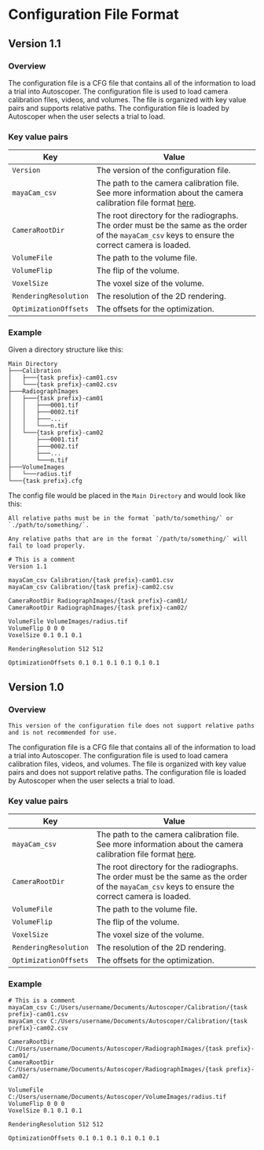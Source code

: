 # Configuration File Format

## Version 1.1

### Overview

The configuration file is a CFG file that contains all of the information to load a trial into Autoscoper. The configuration file is used to load camera calibration files, videos, and volumes. The file is organized with key value pairs and supports relative paths. The configuration file is loaded by Autoscoper when the user selects a trial to load.

### Key value pairs

| Key | Value |
| --- | --- |
| `Version` | The version of the configuration file. |
| `mayaCam_csv` | The path to the camera calibration file. See more information about the camera calibration file format [here](camera-calibration.md). |
| `CameraRootDir` | The root directory for the radiographs. The order must be the same as the order of the `mayaCam_csv` keys to ensure the correct camera is loaded. |
| `VolumeFile` | The path to the volume file. |
| `VolumeFlip` | The flip of the volume. |
| `VoxelSize` | The voxel size of the volume. |
| `RenderingResolution` | The resolution of the 2D rendering. |
| `OptimizationOffsets` | The offsets for the optimization. |

### Example

Given a directory structure like this:

```
Main Directory
├───Calibration
│   ├───{task prefix}-cam01.csv
│   └───{task prefix}-cam02.csv
├───RadiographImages
│   ├───{task prefix}-cam01
│   │   ├───0001.tif
│   │   ├───0002.tif
│   │   ├───...
│   │   └───n.tif
│   └───{task prefix}-cam02
│       ├───0001.tif
│       ├───0002.tif
│       ├───...
│       └───n.tif
├───VolumeImages
│   └───radius.tif
└───{task prefix}.cfg
```

The config file would be placed in the `Main Directory` and would look like this:


```{note}
All relative paths must be in the format `path/to/something/` or `./path/to/something/`.

Any relative paths that are in the format `/path/to/something/` will fail to load properly.
```

```
# This is a comment
Version 1.1

mayaCam_csv Calibration/{task prefix}-cam01.csv
mayaCam_csv Calibration/{task prefix}-cam02.csv

CameraRootDir RadiographImages/{task prefix}-cam01/
CameraRootDir RadiographImages/{task prefix}-cam02/

VolumeFile VolumeImages/radius.tif
VolumeFlip 0 0 0
VoxelSize 0.1 0.1 0.1

RenderingResolution 512 512

OptimizationOffsets 0.1 0.1 0.1 0.1 0.1 0.1
```

## Version 1.0

### Overview

```{warning}
This version of the configuration file does not support relative paths and is not recommended for use.
```

The configuration file is a CFG file that contains all of the information to load a trial into Autoscoper. The configuration file is used to load camera calibration files, videos, and volumes. The file is organized with key value pairs and does not support relative paths. The configuration file is loaded by Autoscoper when the user selects a trial to load.

### Key value pairs

| Key | Value |
| --- | --- |
| `mayaCam_csv` | The path to the camera calibration file. See more information about the camera calibration file format [here](camera-calibration.md). |
| `CameraRootDir` | The root directory for the radiographs. The order must be the same as the order of the `mayaCam_csv` keys to ensure the correct camera is loaded. |
| `VolumeFile` | The path to the volume file. |
| `VolumeFlip` | The flip of the volume. |
| `VoxelSize` | The voxel size of the volume. |
| `RenderingResolution` | The resolution of the 2D rendering. |
| `OptimizationOffsets` | The offsets for the optimization. |



### Example

```
# This is a comment
mayaCam_csv C:/Users/username/Documents/Autoscoper/Calibration/{task prefix}-cam01.csv
mayaCam_csv C:/Users/username/Documents/Autoscoper/Calibration/{task prefix}-cam02.csv

CameraRootDir C:/Users/username/Documents/Autoscoper/RadiographImages/{task prefix}-cam01/
CameraRootDir C:/Users/username/Documents/Autoscoper/RadiographImages/{task prefix}-cam02/

VolumeFile C:/Users/username/Documents/Autoscoper/VolumeImages/radius.tif
VolumeFlip 0 0 0
VoxelSize 0.1 0.1 0.1

RenderingResolution 512 512

OptimizationOffsets 0.1 0.1 0.1 0.1 0.1 0.1
```